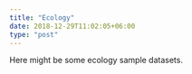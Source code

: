 ```yaml
---
title: "Ecology"
date: 2018-12-29T11:02:05+06:00
type: "post"
---
```


Here might be some ecology sample datasets.
